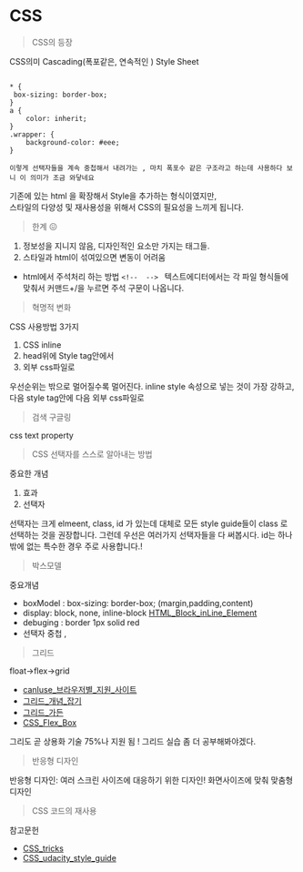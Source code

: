 # CSS

> CSS의 등장

CSS의미 Cascading(폭포같은, 연속적인 ) Style Sheet

```

* {
 box-sizing: border-box;
}
a {
    color: inherit;
}
.wrapper: {
    background-color: #eee;
}

이렇게 선택자들을 계속 중첩해서 내려가는 , 마치 폭포수 같은 구조라고 하는데 사용하다 보니 이 의미가 조금 와닿네요

```

기존에 있는 html 을 확장해서 Style을 추가하는 형식이였지만,</br>
스타일의 다양성 및 재사용성을 위해서 CSS의 필요성을 느끼게 됩니다.

> 한계 😖

1. 정보성을 지니지 않음, 디자인적인 요소만 가지는 태그들.
1. 스타일과 html이 섞여있으면 변동이 어려움

*  html에서 주석처리 하는 방법 ```<!--  --> ```
텍스트에디터에서는 각 파일 형식들에 맞춰서 커맨드+/을 누르면 주석 구문이 나옵니다.

> 혁명적 변화

CSS 사용방법 3가지

1. CSS inline
1. head위에 Style tag안에서
1. 외부 css파일로

우선순위는 밖으로 멀어질수록 멀어진다. inline style 속성으로 넣는 것이 가장 강하고, 다음 style tag안에 다음 외부 css파일로

> 검색 구글링

css text property

> CSS 선택자를 스스로 알아내는 방법

중요한 개념

1. 효과
1. 선택자

선택자는 크게 elmeent, class, id 가 있는데 대체로 모든 style guide들이 class 로 선택하는 것을 권장합니다.
그런데 우선은 여러가지 선택자들을 다 써봅시다.
id는 하나 밖에 없는 특수한 경우 주로 사용합니다.!

> 박스모델

중요개념

* boxModel : box-sizing: border-box; (margin,padding,content)
* display: block, none, inline-block [HTML_Block_inLine_Element](../../ReadMe/blockAndInLine.md)
* debuging : border 1px solid red
* 선택자 중첩 ,

> 그리드

float->flex->grid

* [canIuse_브라우저별_지원_사이트](https://caniuse.com/)
* [그리드_개념_잡기](https://css-tricks.com/snippets/css/complete-guide-grid/)
* [그리드_가든](http://cssgridgarden.com/)
* [CSS_Flex_Box](http://flexboxfroggy.com/)

그리도 곧 상용화 기술 75%나 지원 됨 !
그리드 실습 좀 더 공부해봐야겠다.

> 반응형 디자인

반응형 디자인: 여러 스크린 사이즈에 대응하기 위한 디자인! 화면사이즈에 맞춰 맞춤형 디자인

> CSS 코드의 재사용

참고문헌

* [CSS_tricks](https://css-tricks.com/snippets/css/a-guide-to-flexbox/)
* [CSS_udacity_style_guide](https://udacity.github.io/frontend-nanodegree-styleguide/css.html)